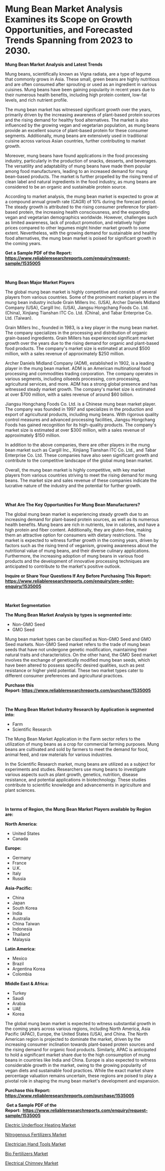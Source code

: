 <p><h1>Mung Bean Market Analysis Examines its Scope on Growth Opportunities, and Forecasted Trends Spanning from 2023 to 2030.</h1></p><p><strong>Mung Bean Market Analysis and Latest Trends</strong></p>
<p><p>Mung beans, scientifically known as Vigna radiata, are a type of legume that commonly grows in Asia. These small, green beans are highly nutritious and are often consumed after sprouting or used as an ingredient in various cuisines. Mung beans have been gaining popularity in recent years due to their numerous health benefits, including high protein content, low-fat levels, and rich nutrient profile.</p><p>The mung bean market has witnessed significant growth over the years, primarily driven by the increasing awareness of plant-based protein sources and the rising demand for healthy food alternatives. The market is also influenced by the growing vegan and vegetarian population, as mung beans provide an excellent source of plant-based protein for these consumer segments. Additionally, mung beans are extensively used in traditional cuisine across various Asian countries, further contributing to market growth.</p><p>Moreover, mung beans have found applications in the food processing industry, particularly in the production of snacks, desserts, and beverages. The versatility and adaptability of mung beans have made them popular among food manufacturers, leading to an increased demand for mung bean-based products. The market is further propelled by the rising trend of clean label and natural ingredients in the food industry, as mung beans are considered to be an organic and sustainable protein source.</p><p>According to market analysis, the mung bean market is expected to grow at a compound annual growth rate (CAGR) of 10% during the forecast period. The steady growth is attributed to the rising consumer preference for plant-based protein, the increasing health consciousness, and the expanding vegan and vegetarian demographics worldwide. However, challenges such as limited awareness, lack of product promotion, and relatively higher prices compared to other legumes might hinder market growth to some extent. Nevertheless, with the growing demand for sustainable and healthy food alternatives, the mung bean market is poised for significant growth in the coming years.</p></p>
<p><strong>Get a Sample PDF of the Report:&nbsp; <a href="https://www.reliableresearchreports.com/enquiry/request-sample/1535005">https://www.reliableresearchreports.com/enquiry/request-sample/1535005</a></strong></p>
<p>&nbsp;</p>
<p><strong>Mung Bean Major Market Players</strong></p>
<p><p>The global mung bean market is highly competitive and consists of several players from various countries. Some of the prominent market players in the mung bean industry include Grain Millers Inc. (USA), Archer Daniels Midland Company (USA), Cargill Inc. (USA), Jiangsu Hongchang Foods Co. Ltd. (China), Xinjiang Tianshan ITC Co. Ltd. (China), and Tabar Enterprise Co. Ltd. (Taiwan).</p><p>Grain Millers Inc., founded in 1983, is a key player in the mung bean market. The company specializes in the processing and distribution of organic grain-based ingredients. Grain Millers has experienced significant market growth over the years due to the rising demand for organic and plant-based food products. The company's market size is estimated at around $500 million, with a sales revenue of approximately $250 million.</p><p>Archer Daniels Midland Company (ADM), established in 1902, is a leading player in the mung bean market. ADM is an American multinational food processing and commodities trading corporation. The company operates in various segments, including oilseeds processing, corn processing, agricultural services, and more. ADM has a strong global presence and has witnessed steady market growth. The company's market size is estimated at over $700 million, with a sales revenue of around $60 billion.</p><p>Jiangsu Hongchang Foods Co. Ltd. is a Chinese mung bean market player. The company was founded in 1997 and specializes in the production and export of agricultural products, including mung beans. With rigorous quality control measures and advanced processing facilities, Jiangsu Hongchang Foods has gained recognition for its high-quality products. The company's market size is estimated at over $300 million, with a sales revenue of approximately $150 million.</p><p>In addition to the above companies, there are other players in the mung bean market such as Cargill Inc., Xinjiang Tianshan ITC Co. Ltd., and Tabar Enterprise Co. Ltd. These companies have also seen significant growth and contribute to the competitive landscape of the global mung bean market.</p><p>Overall, the mung bean market is highly competitive, with key market players from various countries striving to meet the rising demand for mung beans. The market size and sales revenue of these companies indicate the lucrative nature of the industry and the potential for further growth.</p></p>
<p>&nbsp;</p>
<p><strong>What Are The Key Opportunities For Mung Bean Manufacturers?</strong></p>
<p><p>The global mung bean market is experiencing steady growth due to an increasing demand for plant-based protein sources, as well as its numerous health benefits. Mung beans are rich in nutrients, low in calories, and have a high protein and fiber content. Additionally, they are gluten-free, making them an attractive option for consumers with dietary restrictions. The market is expected to witness further growth in the coming years, driven by factors such as the rising trend of veganism, growing awareness about the nutritional value of mung beans, and their diverse culinary applications. Furthermore, the increasing adoption of mung beans in various food products and the development of innovative processing techniques are anticipated to contribute to the market's positive outlook.</p></p>
<p><strong>Inquire or Share Your Questions If Any Before Purchasing This Report: <a href="https://www.reliableresearchreports.com/enquiry/pre-order-enquiry/1535005">https://www.reliableresearchreports.com/enquiry/pre-order-enquiry/1535005</a></strong></p>
<p>&nbsp;</p>
<p><strong>Market Segmentation</strong></p>
<p><strong>The Mung Bean Market Analysis by types is segmented into:</strong></p>
<p><ul><li>Non-GMO Seed</li><li>GMO Seed</li></ul></p>
<p><p>Mung bean market types can be classified as Non-GMO Seed and GMO Seed markets. Non-GMO Seed market refers to the trade of mung bean seeds that have not undergone genetic modification, maintaining their natural traits and characteristics. On the other hand, the GMO Seed market involves the exchange of genetically modified mung bean seeds, which have been altered to possess specific desired qualities, such as pest resistance or higher yield potential. These two market types cater to different consumer preferences and agricultural practices.</p></p>
<p><strong>Purchase this Report:&nbsp;<a href="https://www.reliableresearchreports.com/purchase/1535005">https://www.reliableresearchreports.com/purchase/1535005</a></strong></p>
<p>&nbsp;</p>
<p><strong>The Mung Bean Market Industry Research by Application is segmented into:</strong></p>
<p><ul><li>Farm</li><li>Scientific Research</li></ul></p>
<p><p>The Mung Bean Market Application in the Farm sector refers to the utilization of mung beans as a crop for commercial farming purposes. Mung beans are cultivated and sold by farmers to meet the demand for food, animal feed, and raw materials for various industries.</p><p>In the Scientific Research market, mung beans are utilized as a subject for experiments and studies. Researchers use mung beans to investigate various aspects such as plant growth, genetics, nutrition, disease resistance, and potential applications in biotechnology. These studies contribute to scientific knowledge and advancements in agriculture and plant sciences.</p></p>
<p>&nbsp;</p>
<p><strong>In terms of Region, the Mung Bean Market Players available by Region are:</strong></p>
<p>
    <p> <strong> North America: </strong>
        <ul>
            <li>United States</li>
            <li>Canada</li>
        </ul>
        </p> 
    <p> <strong> Europe: </strong>
        <ul>
            <li>Germany</li>
            <li>France</li>
            <li>U.K.</li>
            <li>Italy</li>
            <li>Russia</li>
        </ul>
        </p> 
    <p> <strong> Asia-Pacific: </strong>
        <ul>
            <li>China</li>
            <li>Japan</li>
            <li>South Korea</li>
            <li>India</li>
            <li>Australia</li>
            <li>China Taiwan</li>
            <li>Indonesia</li>
            <li>Thailand</li>
            <li>Malaysia</li>
        </ul>
        </p> 
    <p> <strong> Latin America: </strong>
        <ul>
            <li>Mexico</li>
            <li>Brazil</li>
            <li>Argentina Korea</li>
            <li>Colombia</li>
        </ul>
        </p> 
    <p> <strong> Middle East & Africa: </strong>
        <ul>
            <li>Turkey</li>
            <li>Saudi</li>
            <li>Arabia</li>
            <li>UAE</li>
            <li>Korea</li>
        </ul>
    </p>
    </p>
<p><p>The global mung bean market is expected to witness substantial growth in the coming years across various regions, including North America, Asia Pacific (APAC), Europe, the United States (USA), and China. The North American region is projected to dominate the market, driven by the increasing consumer inclination towards plant-based protein sources and the rising demand for organic food products. Similarly, APAC is anticipated to hold a significant market share due to the high consumption of mung beans in countries like India and China. Europe is also expected to witness considerable growth in the market, owing to the growing popularity of vegan diets and sustainable food practices. While the exact market share percentage valuation remains uncertain, these regions are poised to play a pivotal role in shaping the mung bean market's development and expansion.</p></p>
<p><strong>Purchase this Report: <a href="https://www.reliableresearchreports.com/purchase/1535005">https://www.reliableresearchreports.com/purchase/1535005</a></strong></p>
<p>&nbsp;<strong>Get a Sample PDF of the Report:&nbsp;&nbsp;<a href="https://www.reliableresearchreports.com/enquiry/request-sample/1535005">https://www.reliableresearchreports.com/enquiry/request-sample/1535005</a></strong></p>
<p><strong></strong></p>
<p><p><a href="https://medium.com/@jaydonhyatt2023/electric-underfloor-heating-market-outlook-industry-overview-and-forecast-2023-to-2030-10db0d497748">Electric Underfloor Heating Market</a></p><p><a href="https://github.com/ChiragRp1/Market-Research-Report-List-1/blob/main/nitrogenous-fertilizers-market.md">Nitrogenous Fertilizers Market</a></p><p><a href="https://medium.com/@malliekozey2023/electrician-hand-tools-market-size-cagr-trends-2024-2030-ff3dafb88ce3">Electrician Hand Tools Market</a></p><p><a href="https://github.com/BryceTownsendr/Market-Research-Report-List-1/blob/main/bio-fertilizers-market.md">Bio Fertilizers Market</a></p><p><a href="https://medium.com/@coltruecker/electrical-chimney-market-comprehensive-assessment-by-type-application-and-geography-7bd31d94eb79">Electrical Chimney Market</a></p></p>